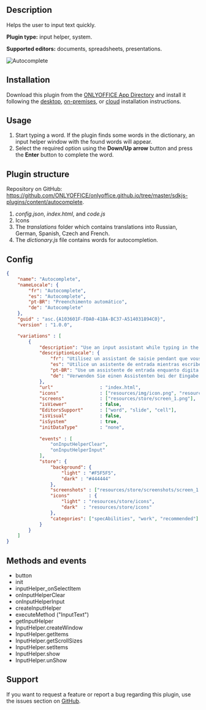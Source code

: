 ## Description

Helps the user to input text quickly.

**Plugin type:** input helper, system.

**Supported editors:** documents, spreadsheets, presentations.

![Autocomplete](/assets/images/plugins/gifs/autocomplete.gif)

## Installation

Download this plugin from the [ONLYOFFICE App Directory](https://www.onlyoffice.com/en/app-directory/autocomplete) and install it following the [desktop](../../Adding%20plugins/ONLYOFFICE%20Desktop%20Editors/index.md), [on-premises](../../Adding%20plugins/ONLYOFFICE%20Docs%20on-premises/index.md), or [cloud](../../Adding%20plugins/ONLYOFFICE%20Cloud/index.md) installation instructions.

## Usage

1. Start typing a word. If the plugin finds some words in the dictionary, an input helper window with the found words will appear.
2. Select the required option using the **Down/Up arrow** button and press the **Enter** button to complete the word.

## Plugin structure

Repository on GitHub: <https://github.com/ONLYOFFICE/onlyoffice.github.io/tree/master/sdkjs-plugins/content/autocomplete>.

1. *config.json*, *index.html*, and *code.js*
2. Icons
3. The *translations* folder which contains translations into Russian, German, Spanish, Czech and French.
4. The *dictionary.js* file contains words for autocompletion.

## Config

``` json
{
    "name": "Autocomplete",
    "nameLocale": {
        "fr": "Autocomplete",
        "es": "Autocomplete",
        "pt-BR": "Preenchimento automático",
        "de": "Autocomplete"
    },
    "guid" : "asc.{A103601F-FDA0-418A-BC37-A514031894C0}",
    "version" : "1.0.0",

    "variations" : [
        {
            "description": "Use an input assistant while typing in the editors.",
            "descriptionLocale": {
                "fr": "Utilisez un assistant de saisie pendant que vous tapez dans les éditeurs.",
                "es": "Utilice un asistente de entrada mientras escribe en los editores.",
                "pt-BR": "Use um assistente de entrada enquanto digita nos editores.",
                "de": "Verwenden Sie einen Assistenten bei der Eingabe in den Editoren."
            },
            "url"                 : "index.html",
            "icons"               : ["resources/img/icon.png", "resources/img/icon@2x.png"],
            "screens"             : ["resources/store/screen_1.png"],
            "isViewer"            : false,
            "EditorsSupport"      : ["word", "slide", "cell"],
            "isVisual"            : false,
            "isSystem"            : true,
            "initDataType"        : "none",
            
            "events" : [
                "onInputHelperClear",
                "onInputHelperInput"
            ],
            "store": {
                "background": {
                    "light" : "#F5F5F5",
                    "dark" : "#444444"
                },
                "screenshots" : ["resources/store/screenshots/screen_1.png"],
                "icons"       : {
                    "light" : "resources/store/icons",
                    "dark"  : "resources/store/icons"
                },
                "categories": ["specAbilities", "work", "recommended"]
            }
        }
    ]
}
```

## Methods and events

* button
* init
* inputHelper\_onSelectItem
* onInputHelperClear
* onInputHelperInput
* createInputHelper
* executeMethod ("InputText")
* getInputHelper
* InputHelper.createWindow
* InputHelper.getItems
* InputHelper.getScrollSizes
* InputHelper.setItems
* InputHelper.show
* InputHelper.unShow

## Support

If you want to request a feature or report a bug regarding this plugin, use the issues section on [GitHub](https://github.com/ONLYOFFICE/onlyoffice.github.io/issues).
